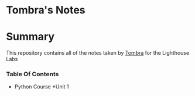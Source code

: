 # Tombra's Notes

# Summary
This repository contains all of the notes taken by [Tombra](https://github.com/tombracodes) for the Lighthouse Labs



### Table Of Contents
* Python Course
    *Unit 1
